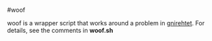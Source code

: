 #woof

woof is a wrapper script that works around a problem in [gnirehtet](https://github.com/Genymobile/gnirehtet). For details, see the comments in **woof.sh**

